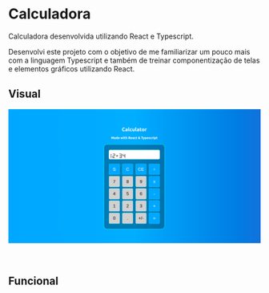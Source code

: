 # Calculadora

<p>Calculadora desenvolvida utilizando React e Typescript.<br></p>
<p>
  Desenvolvi este projeto com o objetivo de me familiarizar um pouco mais com a linguagem Typescript e também de treinar componentização de telas e elementos gráficos utilizando React.
</p>

<h2>Visual</h2>
<p>
  <img src = "https://github.com/CarlosVinicios99/Calculadora-Web/blob/main/calculadora.jpg?raw=true" alt="Imagem da calculadora">
</p>
<br>

<h2>Funcional</h2>
